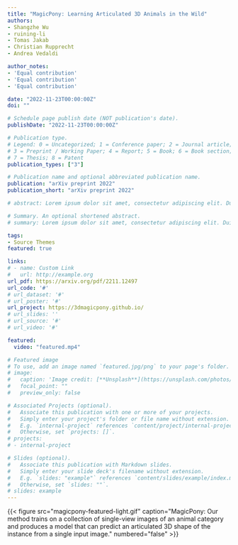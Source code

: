 ```yaml
---
title: "MagicPony: Learning Articulated 3D Animals in the Wild"
authors:
- Shangzhe Wu
- ruining-li
- Tomas Jakab
- Christian Rupprecht
- Andrea Vedaldi

author_notes:
- 'Equal contribution'
- 'Equal contribution'
- 'Equal contribution'

date: "2022-11-23T00:00:00Z"
doi: ""

# Schedule page publish date (NOT publication's date).
publishDate: "2022-11-23T00:00:00Z"

# Publication type.
# Legend: 0 = Uncategorized; 1 = Conference paper; 2 = Journal article;
# 3 = Preprint / Working Paper; 4 = Report; 5 = Book; 6 = Book section;
# 7 = Thesis; 8 = Patent
publication_types: ["3"]

# Publication name and optional abbreviated publication name.
publication: "arXiv preprint 2022"
publication_short: "arXiv preprint 2022"

# abstract: Lorem ipsum dolor sit amet, consectetur adipiscing elit. Duis posuere tellus ac convallis placerat. Proin tincidunt magna sed ex sollicitudin condimentum. Sed ac faucibus dolor, scelerisque sollicitudin nisi. Cras purus urna, suscipit quis sapien eu, pulvinar tempor diam. Quisque risus orci, mollis id ante sit amet, gravida egestas nisl. Sed ac tempus magna. Proin in dui enim. Donec condimentum, sem id dapibus fringilla, tellus enim condimentum arcu, nec volutpat est felis vel metus. Vestibulum sit amet erat at nulla eleifend gravida.

# Summary. An optional shortened abstract.
# summary: Lorem ipsum dolor sit amet, consectetur adipiscing elit. Duis posuere tellus ac convallis placerat. Proin tincidunt magna sed ex sollicitudin condimentum.

tags:
- Source Themes
featured: true

links:
# - name: Custom Link
#   url: http://example.org
url_pdf: https://arxiv.org/pdf/2211.12497
url_code: '#'
# url_dataset: '#'
# url_poster: '#'
url_project: https://3dmagicpony.github.io/
# url_slides: ''
# url_source: '#'
# url_video: '#'

featured:
  video: "featured.mp4"

# Featured image
# To use, add an image named `featured.jpg/png` to your page's folder. 
# image:
#   caption: 'Image credit: [**Unsplash**](https://unsplash.com/photos/s9CC2SKySJM)'
#   focal_point: ""
#   preview_only: false

# Associated Projects (optional).
#   Associate this publication with one or more of your projects.
#   Simply enter your project's folder or file name without extension.
#   E.g. `internal-project` references `content/project/internal-project/index.md`.
#   Otherwise, set `projects: []`.
# projects:
# - internal-project

# Slides (optional).
#   Associate this publication with Markdown slides.
#   Simply enter your slide deck's filename without extension.
#   E.g. `slides: "example"` references `content/slides/example/index.md`.
#   Otherwise, set `slides: ""`.
# slides: example
---
```


{{< figure src="magicpony-featured-light.gif" caption="MagicPony: Our method trains on a collection of single-view images of an animal category and produces a model that can predict an articulated 3D shape of the instance from a single input image." numbered="false" >}}
